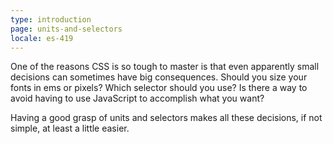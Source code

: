```yaml
---
type: introduction
page: units-and-selectors
locale: es-419
---
```


One of the reasons CSS is so tough to master is that even apparently small decisions can sometimes have big consequences. Should you size your fonts in ems or pixels? Which selector should you use? Is there a way to avoid having to use JavaScript to accomplish what you want?

Having a good grasp of units and selectors makes all these decisions, if not simple, at least a little easier. 